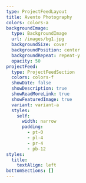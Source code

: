 ```yaml
---
type: ProjectFeedLayout
title: Avento Photography
colors: colors-a
backgroundImage:
  type: BackgroundImage
  url: /images/bg1.jpg
  backgroundSize: cover
  backgroundPosition: center
  backgroundRepeat: repeat-y
  opacity: 50
projectFeed:
  type: ProjectFeedSection
  colors: colors-f
  showDate: false
  showDescription: true
  showReadMoreLink: true
  showFeaturedImage: true
  variant: variant-a
  styles:
    self:
      width: narrow
      padding:
        - pt-0
        - pl-4
        - pr-4
        - pb-12
styles:
  title:
    textAlign: left
bottomSections: []
---
```

